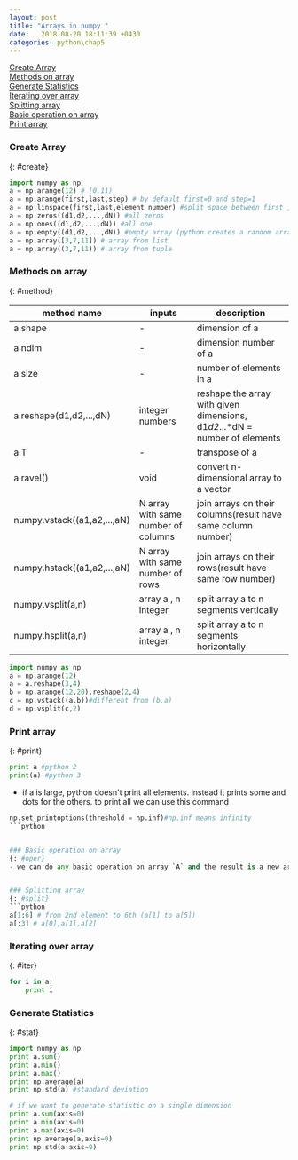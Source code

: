 ```yaml
---
layout: post
title: "Arrays in numpy "
date:   2018-08-20 18:11:39 +0430
categories: python\chap5
---
```

[Create Array](#create)  
[Methods on array](#method)  
[Generate Statistics](#stat)  
[Iterating over array](#iter)  
[Splitting array](#split)  
[Basic operation on array](#oper)  
[Print array](#print)  

### Create Array
{: #create}

```python
import numpy as np
a = np.arange(12) # [0,11)
a = np.arange(first,last,step) # by default first=0 and step=1
a = np.linspace(first,last,element number) #split space between first , last to have element number, last is included in elements
a = np.zeros((d1,d2,...,dN)) #all zeros
a = np.ones((d1,d2,...,dN)) #all one
a = np.empty((d1,d2,...,dN)) #empty array (python creates a random array)
a = np.array([3,7,11]) # array from list
a = np.array((3,7,11)) # array from tuple 
```

### Methods on array
{: #method}

|method name|inputs|description|
|------|------------|----|
|a.shape|-|dimension of a|
|a.ndim|-|dimension number of a|
|a.size|-|number of elements in a|
|a.reshape(d1,d2,...,dN)|integer numbers|reshape the array with given dimensions, d1*d2*...*dN = number of elements|
|a.T|-|transpose of a|
|a.ravel()|void|convert n-dimensional array to a vector|
|numpy.vstack((a1,a2,...,aN)|N array with same number of columns|join arrays on their columns(result have same column number)|
|numpy.hstack((a1,a2,...,aN)|N array with same number of rows|join arrays on their rows(result have same row number)|
|numpy.vsplit(a,n)|array a , n integer|split array a to n segments vertically|
|numpy.hsplit(a,n)|array a , n integer|split array a to n segments horizontally |


```python
import numpy as np
a = np.arange(12)
a = a.reshape(3,4)
b = np.arange(12,20).reshape(2,4)
c = np.vstack((a,b))#different from (b,a)
d = np.vsplit(c,2)
```

### Print array
{: #print}
```python
print a #python 2 
print(a) #python 3
```
- if a is large, python doesn't print all elements. instead it prints some and dots for the others. to print all we can use this command
```python
np.set_printoptions(threshold = np.inf)#np.inf means infinity
```python


### Basic operation on array
{: #oper}
- we can do any basic operation on array `A` and the result is a new array with equal size of `A` by applying basic operation on each element of `A`


### Splitting array
{: #split}
```python
a[1:6] # from 2nd element to 6th (a[1] to a[5])
a[:3] # a[0],a[1],a[2]

```

### Iterating over array
{: #iter}
```python
for i in a:
	print i
```
### Generate Statistics
{: #stat}
```python
import numpy as np
print a.sum()
print a.min()
print a.max()
print np.average(a)
print np.std(a) #standard deviation

# if we want to generate statistic on a single dimension
print a.sum(axis=0)
print a.min(axis=0)
print a.max(axis=0)
print np.average(a,axis=0)
print np.std(a.axis=0) 
```